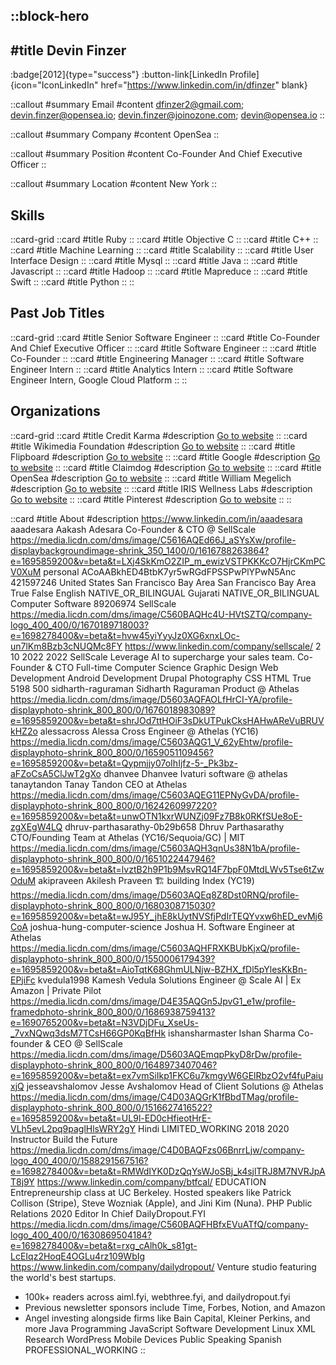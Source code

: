::block-hero
---
#title
Devin Finzer
---

:badge[2012]{type="success"}
:button-link[LinkedIn Profile]{icon="IconLinkedIn" href="https://www.linkedin.com/in/dfinzer" blank}

::callout
#summary
Email
#content
dfinzer2@gmail.com; devin.finzer@opensea.io; devin.finzer@joinozone.com; devin@opensea.io
::

::callout
#summary
Company
#content
OpenSea
::

::callout
#summary
Position
#content
Co-Founder And Chief Executive Officer
::

::callout
#summary
Location
#content
New York
::

## Skills
::card-grid
::card
#title
Ruby
::
::card
#title
Objective C
::
::card
#title
C++
::
::card
#title
Machine Learning
::
::card
#title
Scalability
::
::card
#title
User Interface Design
::
::card
#title
Mysql
::
::card
#title
Java
::
::card
#title
Javascript
::
::card
#title
Hadoop
::
::card
#title
Mapreduce
::
::card
#title
Swift
::
::card
#title
Python
::
::

## Past Job Titles
::card-grid
::card
#title
Senior Software Engineer
::
::card
#title
Co-Founder And Chief Executive Officer
::
::card
#title
Software Engineer
::
::card
#title
Co-Founder
::
::card
#title
Engineering Manager
::
::card
#title
Software Engineer Intern
::
::card
#title
Analytics Intern
::
::card
#title
Software Engineer Intern, Google Cloud Platform
::
::

## Organizations
::card-grid
::card
#title
Credit Karma
#description
[Go to website](creditkarma.com)
::
::card
#title
Wikimedia Foundation
#description
[Go to website](wikimediafoundation.org)
::
::card
#title
Flipboard
#description
[Go to website](flipboard.com)
::
::card
#title
Google
#description
[Go to website](google.com)
::
::card
#title
Claimdog
#description
[Go to website](claimdog.com)
::
::card
#title
OpenSea
#description
[Go to website](opensea.io)
::
::card
#title
William Megelich
#description
[Go to website](pinterest.dk)
::
::card
#title
IRIS Wellness Labs
#description
[Go to website](iriswellnesslabs.com)
::
::card
#title
Pinterest
#description
[Go to website](pinterest.com.au)
::
::

::card
#title
About
#description
https://www.linkedin.com/in/aaadesara aaadesara Aakash Adesara Co-Founder & CTO @ SellScale https://media.licdn.com/dms/image/C5616AQEd66J_aSYsXw/profile-displaybackgroundimage-shrink_350_1400/0/1616788263864?e=1695859200&v=beta&t=LXj4SkKmO2ZIP_m_ewizVSTPKKKcO7HjrCKmPCV0XuM personal ACoAABkhED4BtbK7yr5wRGdFPSSPwPlYPwN5Anc 421597246 United States San Francisco Bay Area San Francisco Bay Area True False English NATIVE_OR_BILINGUAL Gujarati NATIVE_OR_BILINGUAL Computer Software 89206974 SellScale https://media.licdn.com/dms/image/C560BAQHc4U-HVtSZTQ/company-logo_400_400/0/1670189718003?e=1698278400&v=beta&t=hvw45yiYyyJz0XG6xnxLOc-un7lKm8Bzb3cNUQMc8FY https://www.linkedin.com/company/sellscale/ 2 10 2022 2022 SellScale Leverage AI to supercharge your sales team. Co-Founder & CTO Full-time Computer Science Graphic Design Web Development Android Development Drupal Photography CSS HTML True 5198 500 sidharth-raguraman Sidharth Raguraman Product @ Athelas https://media.licdn.com/dms/image/D5603AQFAOLfHrCI-YA/profile-displayphoto-shrink_800_800/0/1676018983089?e=1695859200&v=beta&t=shrJOd7ttHOiF3sDkUTPukCksHAHwAReVuBRUVkHZ2o alessacross Alessa Cross Engineer @ Athelas (YC16) https://media.licdn.com/dms/image/C5603AQG1_V_62yEhtw/profile-displayphoto-shrink_800_800/0/1659051109456?e=1695859200&v=beta&t=Qypmjjy07oIhIjfz-5-_Pk3bz-aFZoCsA5ClJwT2gXo dhanvee Dhanvee Ivaturi software @ athelas tanaytandon Tanay Tandon CEO at Athelas https://media.licdn.com/dms/image/C5603AQEG11EPNyGvDA/profile-displayphoto-shrink_800_800/0/1624260997220?e=1695859200&v=beta&t=unwOTN1kxrWUNZj09Fz7B8k0RKfSUe8oE-zgXEgW4LQ dhruv-parthasarathy-0b29b658 Dhruv Parthasarathy CTO/Founding Team at Athelas (YC16/Sequoia/GC) | MIT https://media.licdn.com/dms/image/C5603AQH3qnUs38N1bA/profile-displayphoto-shrink_800_800/0/1651022447946?e=1695859200&v=beta&t=lvztB2h9P1b9MsvRQ14F7bpF0MtdLWv5Tse6tZwOduM akipraveen Akilesh Praveen 🏗️ building Index (YC19) https://media.licdn.com/dms/image/D5603AQEq8Z8Dst0RNQ/profile-displayphoto-shrink_800_800/0/1680308715030?e=1695859200&v=beta&t=wJ95Y_jhE8kUytNVSfjPdIrTEQYvxw6hED_evMj6CoA joshua-hung-computer-science Joshua H. Software Engineer at Athelas https://media.licdn.com/dms/image/C5603AQHFRXKBUbKjxQ/profile-displayphoto-shrink_800_800/0/1550006179439?e=1695859200&v=beta&t=AioTqtK68GhmULNjw-BZHX_fDl5pYlesKkBn-EPjiFc kvedula1998 Kamesh Vedula Solutions Engineer @ Scale AI | Ex Amazon | Private Pilot https://media.licdn.com/dms/image/D4E35AQGn5JpvG1_e1w/profile-framedphoto-shrink_800_800/0/1686938759413?e=1690765200&v=beta&t=N3VDjDFu_XseUs-_7vxNQwq3dsM7TCsH66GP0KqBfHk ishansharmaster Ishan Sharma Co-founder & CEO @ SellScale https://media.licdn.com/dms/image/D5603AQEmqpPkyD8rDw/profile-displayphoto-shrink_800_800/0/1648973407046?e=1695859200&v=beta&t=ex7vmSiIkp1FKC6u7kmgyW6GElRbzO2vf4fuPaiuxjQ jesseavshalomov Jesse Avshalomov Head of Client Solutions @ Athelas https://media.licdn.com/dms/image/C4D03AQGrK1fBbdTMag/profile-displayphoto-shrink_800_800/0/1516627416522?e=1695859200&v=beta&t=UL9l-ED0cHfieotHrE-VLh5evL2pq9paglHlsWRY2gY Hindi LIMITED_WORKING 2018 2020 Instructor Build the Future https://media.licdn.com/dms/image/C4D0BAQFzs06BnrrLjw/company-logo_400_400/0/1588291567516?e=1698278400&v=beta&t=RMWdIYK0DzQqYsWJoSBj_k4sjlTRJ8M7NVRJpAT8j9Y https://www.linkedin.com/company/btfcal/ EDUCATION Entrepreneurship class at UC Berkeley. Hosted speakers like Patrick Collison (Stripe), Steve Wozniak (Apple), and Jini Kim (Nuna). PHP Public Relations 2020 Editor In Chief DailyDropout.FYI https://media.licdn.com/dms/image/C560BAQFHBfxEVuATfQ/company-logo_400_400/0/1630869504184?e=1698278400&v=beta&t=rxg_cAlh0k_s81gt-LcEIqz2HoqE4OGLu4rz109WbIg https://www.linkedin.com/company/dailydropout/ Venture studio featuring the world's best startups.
- 100k+ readers across aiml.fyi, webthree.fyi, and dailydropout.fyi
- Previous newsletter sponsors include Time, Forbes, Notion, and Amazon
- Angel investing alongside firms like Bain Capital, Kleiner Perkins, and more Java Programming JavaScript Software Development Linux XML Research WordPress Mobile Devices Public Speaking Spanish PROFESSIONAL_WORKING
::
